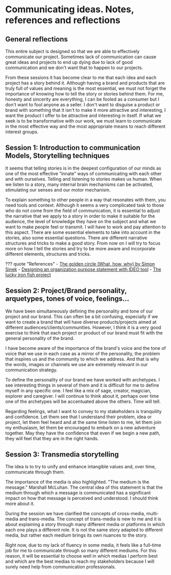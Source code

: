 # **Communicating ideas. Notes, references and reflections**


## General reflections

This entire subject is designed so that we are able to effectively communicate our project. Sometimes lack of communication can cause great ideas and projects to end up dying due to lack of good communication and we don't want that to happen to our projects.

From these sessions it has become clear to me that each idea and each project has a story behind it. Although having a brand and products that are truly full of values and meaning is the most essential, we must not forget the importance of knowing how to tell the story or stories behind them. For me, honesty and sincerity are everything, I can be fooled as a consumer but I don't want to fool anyone as a seller. I don't want to disguise a product or brand with something that it isn't to make it more attractive and interesting, I want the product I offer to be attractive and interesting in itself. If what we seek is to be transformative with our work, we must learn to communicate in the most effective way and the most appropriate means to reach different interest groups.

## Session 1: Introduction to communication Models, Storytelling techniques

It seems that telling stories is in the deepest configuration of our minds as one of the most effective “innate” ways of communicating with each other and with ourselves. Telling and listening to stories makes us human. When we listen to a story, many internal brain mechanisms can be activated, stimulating our senses and our motor mechanism.

To explain something to other people in a way that resonates with them, you need tools and context.  Although it seems a very complicated task to those who do not come from the field of communication, it is essential to adjust the narrative that we apply to a story in order to make it suitable for the audience, the level of knowledge they have on the subject and what we want to make people feel or transmit. I will have to work and pay attention to this aspect.
There are some essential elements to take into account in the stories, also some essential questions. There are different narrative structures and tricks to make a good story. From now on I will try to focus more on how I tell the stories and try to be more aware and incorporate different elements, structures and tricks.

??? quote "References"
    - [The golden circle (What, how, why) by Simon Sinek](https://www.ted.com/talks/simon_sinek_how_great_leaders_inspire_action?language=en) 
    - [Designing an organization purpose statement with IDEO tool](https://www.ideo.com/journal/design-an-organizations-purpose-statement-with-this-tool)
    - [The lucky iron fish project](https://www.youtube.com/watch?v=XoYUmexNhfI)


## Session 2: Project/Brand personality, arquetypes, tones of voice, feelings…

We have been simultaneously defining the personality and tone of our project and our brand. This can often be a bit confusing, especially if we want to create a brand that will have diverse products/projects aimed at different audiences/clients/communities. However, I think it is a very good exercise to think that each project or product of our brand must fit with the general personality of the brand.

I have become aware of the importance of the brand's voice and the tone of voice that we use in each case as a mirror of the personality, the problem that inspires us and the community to which we address. And that is why the words, images or channels we use are extremely relevant in our communication strategy.

To define the personality of our brand we have worked with archetypes. I see interesting things in several of them and it is difficult for me to define myself in any specific one. I feel like a mix of sage, creator, magician, explorer and caregiver. I will continue to think about it, perhaps over time one of the archetypes will be accentuated above the others. Time will tell.

Regarding feelings, what I want to convey to my stakeholders is tranquility and confidence. Let them see that I understand their problem, idea or project, let them feel heard and at the same time listen to me, let them join my enthusiasm, let them be encouraged to embark on a new adventure together. May they have the confidence that even if we begin a new path, they will feel that they are in the right hands.

## Session 3: Transmedia storytelling

The idea is to try to unify and enhance intangible values and, over time, communicate through them.

The importance of the media is also highlighted. "The medium is the message." Marshall McLuhan. The central idea of this statement is that the medium through which a message is communicated has a significant impact on how that message is perceived and understood. I should think more about it.

During the session we have clarified the concepts of cross-media, multi-media and trans-media. The concept of trans-media is new to me and it is about explaining a story through many different media or platforms in which each one plays a different role. It is not the same story adapted to different media, but rather each medium brings its own nuances to the story.

Right now, due to my lack of fluency in some media, it feels like a full-time job for me to communicate through so many different mediums. For this reason, it will be essential to choose well in which medias I perform best and which are the best medias to reach my stakeholders because I will surely need help from communication professionals. 
